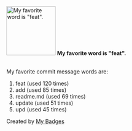 <img src="https://my-badges.github.io/my-badges/favorite-word.png" alt="My favorite word is &quot;feat&quot;." title="My favorite word is &quot;feat&quot;." width="128">
<strong>My favorite word is &quot;feat&quot;.</strong>
<br><br>

My favorite commit message words are:

1. feat (used 120 times)
2. add (used 85 times)
3. readme.md (used 69 times)
4. update (used 51 times)
5. upd (used 45 times)


Created by <a href="https://github.com/my-badges/my-badges">My Badges</a>
